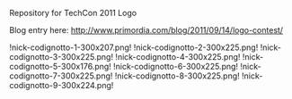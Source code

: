 Repository for TechCon 2011 Logo

Blog entry here: http://www.primordia.com/blog/2011/09/14/logo-contest/

!nick-codignotto-1-300x207.png!
!nick-codignotto-2-300x225.png!
!nick-codignotto-3-300x225.png!
!nick-codignotto-4-300x225.png!
!nick-codignotto-5-300x176.png!
!nick-codignotto-6-300x225.png!
!nick-codignotto-7-300x225.png!
!nick-codignotto-8-300x225.png!
!nick-codignotto-9-300x224.png!
